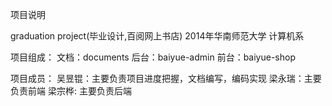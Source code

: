 项目说明

graduation project(毕业设计,百阅网上书店) 
2014年华南师范大学 计算机系 

项目组成： 
  文档：documents
  后台：baiyue-admin 
  前台：baiyue-shop 

项目成员： 
  吴昱锟：主要负责项目进度把握，文档编写，编码实现 
  梁永瑞：主要负责前端 
  梁宗桦: 主要负责后端
